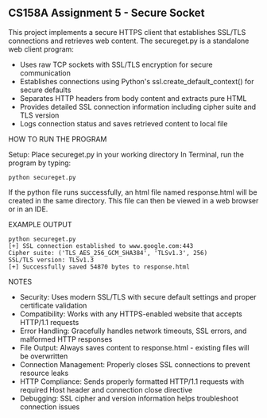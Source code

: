 
CS158A Assignment 5 - Secure Socket
-----------------------------------------------------------------
This project implements a secure HTTPS client that establishes SSL/TLS connections and retrieves web content.
The secureget.py is a standalone web client program:

- Uses raw TCP sockets with SSL/TLS encryption for secure communication
- Establishes connections using Python's ssl.create_default_context() for secure defaults
- Separates HTTP headers from body content and extracts pure HTML
- Provides detailed SSL connection information including cipher suite and TLS version
- Logs connection status and saves retrieved content to local file

HOW TO RUN THE PROGRAM

Setup: Place secureget.py in your working directory
In Terminal, run the program by typing:
```
python secureget.py
```
If the python file runs successfully, an html file named response.html will be created in the same directory. This file can then be viewed in a web browser or in an IDE.

EXAMPLE OUTPUT
```
python secureget.py
[+] SSL connection established to www.google.com:443
Cipher suite: ('TLS_AES_256_GCM_SHA384', 'TLSv1.3', 256)
SSL/TLS version: TLSv1.3
[+] Successfully saved 54870 bytes to response.html
```
NOTES

 - Security: Uses modern SSL/TLS with secure default settings and proper certificate validation
 - Compatibility: Works with any HTTPS-enabled website that accepts HTTP/1.1 requests
 - Error Handling: Gracefully handles network timeouts, SSL errors, and malformed HTTP responses
 - File Output: Always saves content to response.html - existing files will be overwritten
 - Connection Management: Properly closes SSL connections to prevent resource leaks
 - HTTP Compliance: Sends properly formatted HTTP/1.1 requests with required Host header and connection close directive
 - Debugging: SSL cipher and version information helps troubleshoot connection issues
